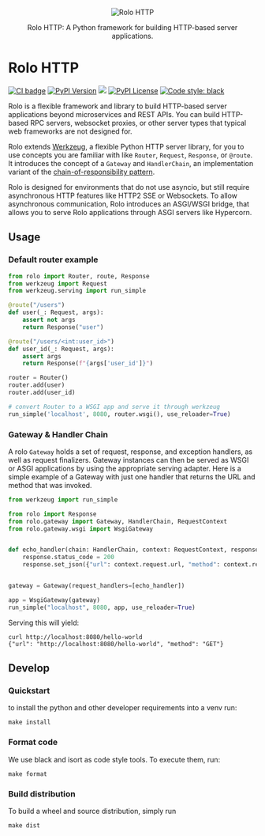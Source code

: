 <p align="center">
  <img src="https://github.com/thrau/rolo/assets/3996682/268786a8-6335-412f-bc72-8080f97cbb5a" alt="Rolo HTTP">
</p>
<p align="center">
  Rolo HTTP: A Python framework for building HTTP-based server applications.
</p>

# Rolo HTTP

<p>
  <a href="https://github.com/localstack/rolo/actions/workflows/build.yml"><img alt="CI badge" src="https://github.com/localstack/rolo/actions/workflows/build.yml/badge.svg"></img></a>
  <a href="https://pypi.org/project/rolo/"><img alt="PyPI Version" src="https://img.shields.io/pypi/v/rolo?color=blue"></a>
  <a href="https://coveralls.io/github/localstack/rolo?branch=main"><img src="https://coveralls.io/repos/github/localstack/rolo/badge.svg?branch=main"></a>
  <a href="https://img.shields.io/pypi/l/rolo.svg"><img alt="PyPI License" src="https://img.shields.io/pypi/l/rolo.svg"></a>
  <a href="https://github.com/psf/black"><img alt="Code style: black" src="https://img.shields.io/badge/code%20style-black-000000.svg"></a>
</p>

Rolo is a flexible framework and library to build HTTP-based server applications beyond microservices and REST APIs.
You can build HTTP-based RPC servers, websocket proxies, or other server types that typical web frameworks are not designed for.

Rolo extends [Werkzeug](https://github.com/pallets/werkzeug/), a flexible Python HTTP server library, for you to use concepts you are familiar with like `Router`, `Request`, `Response`, or `@route`.
It introduces the concept of a `Gateway` and `HandlerChain`, an implementation variant of the [chain-of-responsibility pattern](https://en.wikipedia.org/wiki/Chain-of-responsibility_pattern).

Rolo is designed for environments that do not use asyncio, but still require asynchronous HTTP features like HTTP2 SSE or Websockets.
To allow asynchronous communication, Rolo introduces an ASGI/WSGI bridge, that allows you to serve Rolo applications through ASGI servers like Hypercorn.

## Usage

### Default router example

```python
from rolo import Router, route, Response
from werkzeug import Request
from werkzeug.serving import run_simple

@route("/users")
def user(_: Request, args):
    assert not args
    return Response("user")

@route("/users/<int:user_id>")
def user_id(_: Request, args):
    assert args
    return Response(f"{args['user_id']}")

router = Router()
router.add(user)
router.add(user_id)

# convert Router to a WSGI app and serve it through werkzeug
run_simple('localhost', 8080, router.wsgi(), use_reloader=True)
```

### Gateway & Handler Chain

A rolo `Gateway` holds a set of request, response, and exception handlers, as well as request finalizers.
Gateway instances can then be served as WSGI or ASGI applications by using the appropriate serving adapter.
Here is a simple example of a Gateway with just one handler that returns the URL and method that was invoked.

```python
from werkzeug import run_simple

from rolo import Response
from rolo.gateway import Gateway, HandlerChain, RequestContext
from rolo.gateway.wsgi import WsgiGateway


def echo_handler(chain: HandlerChain, context: RequestContext, response: Response):
    response.status_code = 200
    response.set_json({"url": context.request.url, "method": context.request.method})


gateway = Gateway(request_handlers=[echo_handler])

app = WsgiGateway(gateway)
run_simple("localhost", 8080, app, use_reloader=True)
```

Serving this will yield:

```console
curl http://localhost:8080/hello-world
{"url": "http://localhost:8080/hello-world", "method": "GET"}
```


## Develop

### Quickstart

to install the python and other developer requirements into a venv run:

    make install

### Format code

We use black and isort as code style tools.
To execute them, run:

    make format

### Build distribution

To build a wheel and source distribution, simply run

    make dist
